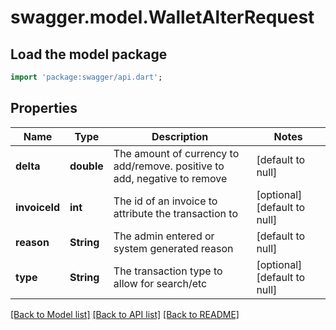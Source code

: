 # swagger.model.WalletAlterRequest

## Load the model package
```dart
import 'package:swagger/api.dart';
```

## Properties
Name | Type | Description | Notes
------------ | ------------- | ------------- | -------------
**delta** | **double** | The amount of currency to add/remove. positive to add, negative to remove | [default to null]
**invoiceId** | **int** | The id of an invoice to attribute the transaction to | [optional] [default to null]
**reason** | **String** | The admin entered or system generated reason | [default to null]
**type** | **String** | The transaction type to allow for search/etc | [optional] [default to null]

[[Back to Model list]](../README.md#documentation-for-models) [[Back to API list]](../README.md#documentation-for-api-endpoints) [[Back to README]](../README.md)


